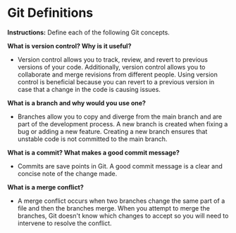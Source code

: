 # Git Definitions

**Instructions:** Define each of the following Git concepts.

**What is version control?  Why is it useful?**

  * Version control allows you to track, review, and revert to previous versions of your code. Additionally, version control allows you to collaborate and merge revisions from different people.  Using version control is beneficial because you can revert to a previous version in case that a change in the code is causing issues.

**What is a branch and why would you use one?**

  * Branches allow you to copy and diverge from the main branch and are part of the development process.  A new branch is created when fixing a bug or adding a new feature.  Creating a new branch ensures that unstable code is not committed to the main branch.

**What is a commit? What makes a good commit message?**

  * Commits are save points in Git. A good commit message is a clear and concise note of the change made.

**What is a merge conflict?**

  * A merge conflict occurs when two branches change the same part of a file and then the branches merge. When you attempt to merge the branches, Git doesn't know which changes to accept so you will need to intervene to resolve the conflict.